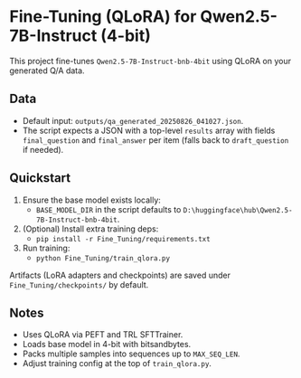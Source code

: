 # Fine-Tuning (QLoRA) for Qwen2.5-7B-Instruct (4-bit)

This project fine-tunes `Qwen2.5-7B-Instruct-bnb-4bit` using QLoRA on your generated Q/A data.

## Data
- Default input: `outputs/qa_generated_20250826_041027.json`.
- The script expects a JSON with a top-level `results` array with fields `final_question` and `final_answer` per item (falls back to `draft_question` if needed).

## Quickstart
1. Ensure the base model exists locally:
   - `BASE_MODEL_DIR` in the script defaults to `D:\huggingface\hub\Qwen2.5-7B-Instruct-bnb-4bit`.
2. (Optional) Install extra training deps:
   - `pip install -r Fine_Tuning/requirements.txt`
3. Run training:
   - `python Fine_Tuning/train_qlora.py`

Artifacts (LoRA adapters and checkpoints) are saved under `Fine_Tuning/checkpoints/` by default.

## Notes
- Uses QLoRA via PEFT and TRL SFTTrainer.
- Loads base model in 4-bit with bitsandbytes.
- Packs multiple samples into sequences up to `MAX_SEQ_LEN`.
- Adjust training config at the top of `train_qlora.py`.
